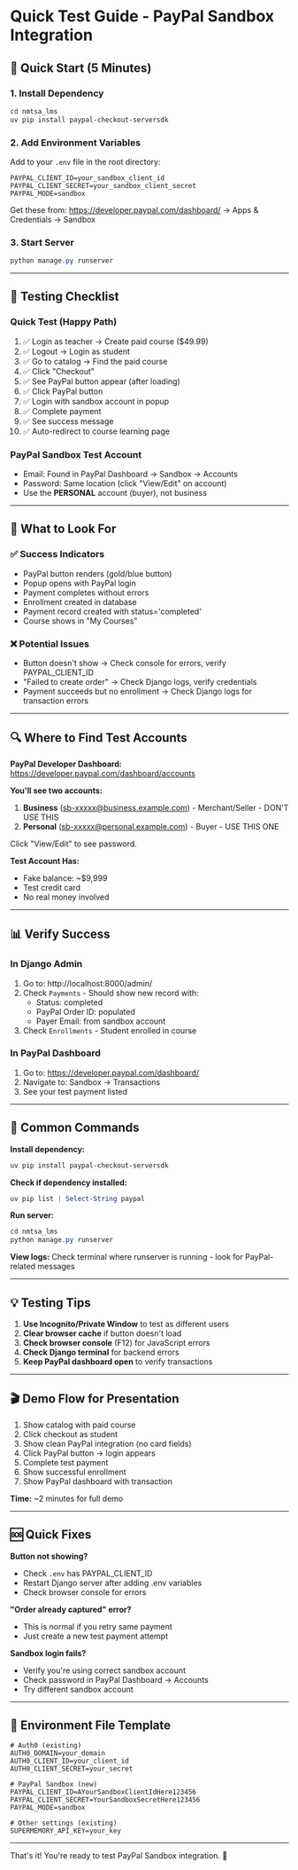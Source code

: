 # Quick Test Guide - PayPal Sandbox Integration

## 🚀 Quick Start (5 Minutes)

### 1. Install Dependency
```powershell
cd nmtsa_lms
uv pip install paypal-checkout-serversdk
```

### 2. Add Environment Variables
Add to your `.env` file in the root directory:
```env
PAYPAL_CLIENT_ID=your_sandbox_client_id
PAYPAL_CLIENT_SECRET=your_sandbox_client_secret
PAYPAL_MODE=sandbox
```

Get these from: https://developer.paypal.com/dashboard/ → Apps & Credentials → Sandbox

### 3. Start Server
```powershell
python manage.py runserver
```

---

## 🧪 Testing Checklist

### Quick Test (Happy Path)
1. ✅ Login as teacher → Create paid course ($49.99)
2. ✅ Logout → Login as student
3. ✅ Go to catalog → Find the paid course
4. ✅ Click "Checkout"
5. ✅ See PayPal button appear (after loading)
6. ✅ Click PayPal button
7. ✅ Login with sandbox account in popup
8. ✅ Complete payment
9. ✅ See success message
10. ✅ Auto-redirect to course learning page

### PayPal Sandbox Test Account
- Email: Found in PayPal Dashboard → Sandbox → Accounts
- Password: Same location (click "View/Edit" on account)
- Use the **PERSONAL** account (buyer), not business

---

## 🎯 What to Look For

### ✅ Success Indicators
- PayPal button renders (gold/blue button)
- Popup opens with PayPal login
- Payment completes without errors
- Enrollment created in database
- Payment record created with status='completed'
- Course shows in "My Courses"

### ❌ Potential Issues
- Button doesn't show → Check console for errors, verify PAYPAL_CLIENT_ID
- "Failed to create order" → Check Django logs, verify credentials
- Payment succeeds but no enrollment → Check Django logs for transaction errors

---

## 🔍 Where to Find Test Accounts

**PayPal Developer Dashboard:**
https://developer.paypal.com/dashboard/accounts

**You'll see two accounts:**
1. **Business** (sb-xxxxx@business.example.com) - Merchant/Seller - DON'T USE THIS
2. **Personal** (sb-xxxxx@personal.example.com) - Buyer - USE THIS ONE

Click "View/Edit" to see password.

**Test Account Has:**
- Fake balance: ~$9,999
- Test credit card
- No real money involved

---

## 📊 Verify Success

### In Django Admin
1. Go to: http://localhost:8000/admin/
2. Check `Payments` - Should show new record with:
   - Status: completed
   - PayPal Order ID: populated
   - Payer Email: from sandbox account
3. Check `Enrollments` - Student enrolled in course

### In PayPal Dashboard
1. Go to: https://developer.paypal.com/dashboard/
2. Navigate to: Sandbox → Transactions
3. See your test payment listed

---

## 🔧 Common Commands

**Install dependency:**
```powershell
uv pip install paypal-checkout-serversdk
```

**Check if dependency installed:**
```powershell
uv pip list | Select-String paypal
```

**Run server:**
```powershell
cd nmtsa_lms
python manage.py runserver
```

**View logs:**
Check terminal where runserver is running - look for PayPal-related messages

---

## 💡 Testing Tips

1. **Use Incognito/Private Window** to test as different users
2. **Clear browser cache** if button doesn't load
3. **Check browser console** (F12) for JavaScript errors
4. **Check Django terminal** for backend errors
5. **Keep PayPal dashboard open** to verify transactions

---

## 🎬 Demo Flow for Presentation

1. Show catalog with paid course
2. Click checkout as student
3. Show clean PayPal integration (no card fields)
4. Click PayPal button → login appears
5. Complete test payment
6. Show successful enrollment
7. Show PayPal dashboard with transaction

**Time:** ~2 minutes for full demo

---

## 🆘 Quick Fixes

**Button not showing?**
- Check `.env` has PAYPAL_CLIENT_ID
- Restart Django server after adding .env variables
- Check browser console for errors

**"Order already captured" error?**
- This is normal if you retry same payment
- Just create a new test payment attempt

**Sandbox login fails?**
- Verify you're using correct sandbox account
- Check password in PayPal Dashboard → Accounts
- Try different sandbox account

---

## 📝 Environment File Template

```env
# Auth0 (existing)
AUTH0_DOMAIN=your_domain
AUTH0_CLIENT_ID=your_client_id
AUTH0_CLIENT_SECRET=your_secret

# PayPal Sandbox (new)
PAYPAL_CLIENT_ID=AYourSandboxClientIdHere123456
PAYPAL_CLIENT_SECRET=YourSandboxSecretHere123456
PAYPAL_MODE=sandbox

# Other settings (existing)
SUPERMEMORY_API_KEY=your_key
```

---

That's it! You're ready to test PayPal Sandbox integration. 🚀
